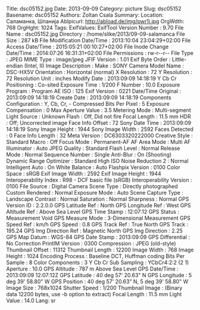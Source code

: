 Title: dsc05152.jpg
Date: 2013-09-09
Category: picture
Slug: dsc05152
Basename: dsc05152
Authors: Zoltan Csala
Summary:
Location: Саламанка, Шпанија
Ablpicurl: http://abload.de/img/pwr1i.jpg
OrgWdth: 768
OrgHght: 1024
Tags:
ExifValues: ExifTool Version Number : 9.70
            File Name : dsc05152.jpg
            Directory : /home/slike/2013/09-09-salamanca
            File Size : 287 kB
            File Modification Date/Time : 2013:10:04 23:04:29+02:00
            File Access Date/Time : 2015:05:21 00:10:27+02:00
            File Inode Change Date/Time : 2014:07:26 16:31:31+02:00
            File Permissions : rw-r--r--
            File Type : JPEG
            MIME Type : image/jpeg
            JFIF Version : 1.01
            Exif Byte Order : Little-endian (Intel, II)
            Image Description :
            Make : SONY
            Camera Model Name : DSC-HX5V
            Orientation : Horizontal (normal)
            X Resolution : 72
            Y Resolution : 72
            Resolution Unit : inches
            Modify Date : 2013:09:09 14:18:19
            Y Cb Cr Positioning : Co-sited
            Exposure Time : 1/200
            F Number : 10.0
            Exposure Program : Program AE
            ISO : 125
            Exif Version : 0221
            Date/Time Original : 2013:09:09 14:18:19
            Create Date : 2013:09:09 14:18:19
            Components Configuration : Y, Cb, Cr, -
            Compressed Bits Per Pixel : 5
            Exposure Compensation : 0
            Max Aperture Value : 3.5
            Metering Mode : Multi-segment
            Light Source : Unknown
            Flash : Off, Did not fire
            Focal Length : 11.5 mm
            HDR : Off; Uncorrected image
            Face Info Offset : 72
            Sony Date Time : 2013:09:09 14:18:19
            Sony Image Height : 1944
            Sony Image Width : 2592
            Faces Detected : 0
            Face Info Length : 32
            Meta Version : DC6303320222000
            Creative Style : Standard
            Macro : Off
            Focus Mode : Permanent-AF
            AF Area Mode : Multi
            AF Illuminator : Auto
            JPEG Quality : Standard
            Flash Level : Normal
            Release Mode : Normal
            Sequence Number : Single
            Anti-Blur : On (Shooting)
            Dynamic Range Optimizer : Standard
            High ISO Noise Reduction 2 : Normal
            Intelligent Auto : On
            White Balance : Auto
            Flashpix Version : 0100
            Color Space : sRGB
            Exif Image Width : 2592
            Exif Image Height : 1944
            Interoperability Index : R98 - DCF basic file (sRGB)
            Interoperability Version : 0100
            File Source : Digital Camera
            Scene Type : Directly photographed
            Custom Rendered : Normal
            Exposure Mode : Auto
            Scene Capture Type : Landscape
            Contrast : Normal
            Saturation : Normal
            Sharpness : Normal
            GPS Version ID : 2.2.0.0
            GPS Latitude Ref : North
            GPS Longitude Ref : West
            GPS Altitude Ref : Above Sea Level
            GPS Time Stamp : 12:07:12
            GPS Status : Measurement Void
            GPS Measure Mode : 3-Dimensional Measurement
            GPS Speed Ref : km/h
            GPS Speed : 0.8
            GPS Track Ref : True North
            GPS Track : 195.24
            GPS Img Direction Ref : Magnetic North
            GPS Img Direction : 2.25
            GPS Map Datum : WGS-84
            GPS Date Stamp : 2013:09:09
            GPS Differential : No Correction
            PrintIM Version : 0300
            Compression : JPEG (old-style)
            Thumbnail Offset : 11312
            Thumbnail Length : 12200
            Image Width : 768
            Image Height : 1024
            Encoding Process : Baseline DCT, Huffman coding
            Bits Per Sample : 8
            Color Components : 3
            Y Cb Cr Sub Sampling : YCbCr4:2:2 (2 1)
            Aperture : 10.0
            GPS Altitude : 787 m Above Sea Level
            GPS Date/Time : 2013:09:09 12:07:12Z
            GPS Latitude : 40 deg 57' 20.63" N
            GPS Longitude : 5 deg 39' 58.80" W
            GPS Position : 40 deg 57' 20.63" N, 5 deg 39' 58.80" W
            Image Size : 768x1024
            Shutter Speed : 1/200
            Thumbnail Image : (Binary data 12200 bytes, use -b option to extract)
            Focal Length : 11.5 mm
            Light Value : 14.0
Lang: sr

